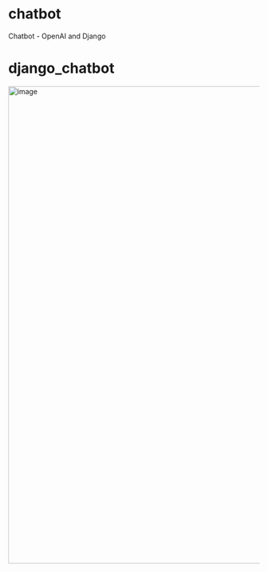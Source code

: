 # chatbot
Chatbot - OpenAI and Django
# django_chatbot
<img width="956" alt="image" src="https://github.com/MarlonAgudeloT/django_chatbot/assets/53470372/0e27d601-a1e3-4b34-90f3-a50ab7e88c5a">

